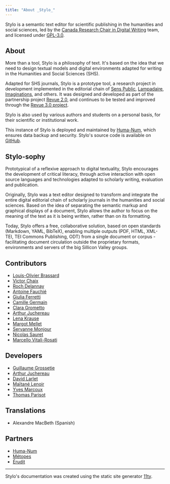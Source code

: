```yaml
---
title: "About _Stylo_"
---
```


Stylo is a semantic text editor for scientific publishing in the humanities and social sciences, led by the [Canada Research Chair in Digital Writing](https://www.ecrituresnumeriques.ca/en) team, and licensed under [GPL-3.0](https://github.com/EcrituresNumeriques/stylo/blob/master/LICENSE).

## About

More than a tool, Stylo is a philosophy of text. It's based on the idea that we need to design textual models and digital environments adapted for writing in the Humanities and Social Sciences (SHS). 

Adapted for SHS journals, Stylo is a prototype tool, a research project in development implemented in the editorial chain of [Sens Public](https://sens-public.org/), [Lampadaire](https://lampadaire.ca/), [Imaginations](https://imaginationsjournal.ca/index.php/imaginations), and others. It was designed and developed as part of the partnership project [Revue 2.0](http://revue20.org/), and continues to be tested and improved through the [Revue 3.0 project](https://revue30.org/en). 

Stylo is also used by various authors and students on a personal basis, for their scientific or institutional work. 

This instance of Stylo is deployed and maintained by [Huma-Num](https://www.huma-num.fr/), which ensures data backup and security. Stylo's source code is available on [GitHub](https://github.com/EcrituresNumeriques/stylo/).

## Stylo-sophy

Prototypical of a reflexive approach to digital textuality, Stylo encourages the development of critical literacy, through active interaction with open source languages and technologies adapted to scholarly writing, evaluation and publication.

Originally, Stylo was a text editor designed to transform and integrate the entire digital editorial chain of scholarly journals in the humanities and social sciences. Based on the idea of separating the semantic markup and graphical displays of a document, Stylo allows the author to focus on the meaning of the text as it is being written, rather than on its formatting.

Today, Stylo offers a free, collaborative solution, based on open standards (Markdown, YAML, BibTeX), enabling multiple outputs (PDF, HTML, XML-TEI, TEI Commons Publishing, ODT) from a single document or corpus - facilitating document circulation outside the proprietary formats, environments and servers of the big Sillicon Valley groups.

## Contributors 

- [Louis-Olivier Brassard](https://www.ecrituresnumeriques.ca/en/personnes/louis-olivier-brassard)
- [Victor Chaix](https://www.ecrituresnumeriques.ca/en/personnes/victor-chaix)
- [Roch Delannay](https://www.ecrituresnumeriques.ca/en/personnes/roch-delannay)
- [Antoine Fauchié](https://www.ecrituresnumeriques.ca/en/personnes/antoine-fauchie)
- [Giulia Ferretti](https://www.ecrituresnumeriques.ca/en/personnes/giulia-ferretti)
- [Camille Germain](https://www.ecrituresnumeriques.ca/en/personnes/camille-germain)
- [Clara Grometto](https://www.ecrituresnumeriques.ca/en/personnes/clara-grometto)
- [Arthur Juchereau](https://www.ecrituresnumeriques.ca/en/personnes/arthur-juchereau)
- [Lena Krause](https://www.ecrituresnumeriques.ca/en/personnes/lena-krause)
- [Margot Mellet](https://www.ecrituresnumeriques.ca/en/personnes/margot-mellet)
- [Servanne Monjour](https://www.ecrituresnumeriques.ca/en/personnes/servanne-monjour)
- [Nicolas Sauret](https://www.ecrituresnumeriques.ca/en/personnes/nicolas-sauret)
- [Marcello Vitali-Rosati](https://www.ecrituresnumeriques.ca/en/personnes/marcello-vitali-rosati)

## Developers

- [Guillaume Grossetie](https://github.com/ggrossetie)
- [Arthur Juchereau](https://www.ecrituresnumeriques.ca/en/personnes/arthur-juchereau)
- [David Larlet](http://larlet.com/)
- [Maïtané Lenoir](https://maiwann.net/qui_suis_je)
- [Yves Marcoux](https://recherche.umontreal.ca/fr/nos-equipes-de-recherche/repertoire-des-professeurs/chercheur/is/in14146/)
- [Thomas Parisot](https://xn--dtour-bsa.studio/)

## Translations

- Alexandre MacBeth (Spanish)

## Partners

- [Huma-Num](https://www.huma-num.fr/)
- [Métopes](http://www.metopes.fr/)
- [Érudit](http://erudit.org/)

---

Stylo's documentation was created using the static site generator [11ty](https://www.11ty.dev/).
